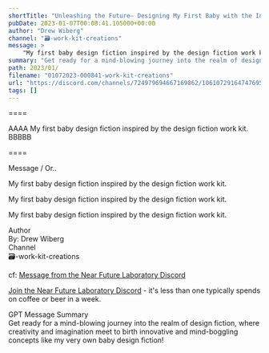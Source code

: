```yaml
---
shortTitle: "Unleashing the Future— Designing My First Baby with the Inspiring Design Fiction Work Kit"
pubDate: 2023-01-07T00:08:41.105000+00:00
author: "Drew Wiberg"
channel: "🗃-work-kit-creations"
message: >
    "My first baby design fiction inspired by the design fiction work kit."
summary: "Get ready for a mind-blowing journey into the realm of design fiction, where creativity and imagination meet to birth innovative and mind-boggling concepts like my very own baby design fiction!"
path: 2023/01/
filename: "01072023-000841-work-kit-creations"
url: "https://discord.com/channels/724979694667169862/1061072916474769580/1061073856149868584"
tags: []
---
```

====

AAAA My first baby design fiction inspired by the design fiction work kit. BBBBB

====
<div class="metadata-title-header pt-3 pb-3 pl-2">Message / Or..</div>    
<div class="human-content-container">  

My first baby design fiction inspired by the design fiction work kit.



My first baby design fiction inspired by the design fiction work kit.

</div>

<div class="bg-blue-300 p-4 rounded-md mb-4">

My first baby design fiction inspired by the design fiction work kit.

</div>

<div class="metadata-title-header pt-3 pb-3 pl-2">Author</div>    
<div class="bg-gray-200 p-4 rounded-md mb-4">   
By: Drew Wiberg
</div>

<div class="metadata-title-header pt-3 pb-3 pl-2">Channel</div>    
<div class="bg-gray-200 p-4 rounded-md mb-4">   
🗃-work-kit-creations</span>
</div>

cf: <a href="">Message from the Near Future Laboratory Discord</a>

<a href="">Join the Near Future Laboratory Discord</a> - it's less than one typically spends on coffee or beer in a week. 

<div class="metadata-title-header pt-3 pb-3 pl-2">GPT Message Summary</div>    
<div class="robot-content-container">
Get ready for a mind-blowing journey into the realm of design fiction, where creativity and imagination meet to birth innovative and mind-boggling concepts like my very own baby design fiction!
</div>
</div>


